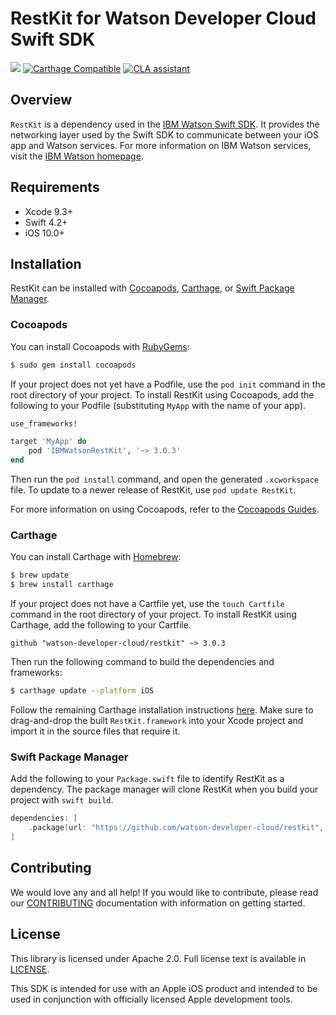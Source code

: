 # RestKit for Watson Developer Cloud Swift SDK

![](https://img.shields.io/badge/platform-iOS,%20Linux-blue.svg?style=flat)
[![Carthage Compatible](https://img.shields.io/badge/Carthage-compatible-4BC51D.svg?style=flat)](https://github.com/Carthage/Carthage)
[![CLA assistant](https://cla-assistant.io/readme/badge/watson-developer-cloud/restkit)](https://cla-assistant.io/watson-developer-cloud/restkit)



## Overview

`RestKit` is a dependency used in the [IBM Watson Swift SDK](https://github.com/watson-developer-cloud/swift-sdk).
It provides the networking layer used by the Swift SDK to communicate between your iOS app and Watson services.
For more information on IBM Watson services, visit the [IBM Watson homepage](https://www.ibm.com/watson/).



## Requirements

- Xcode 9.3+
- Swift 4.2+
- iOS 10.0+



## Installation

RestKit can be installed with [Cocoapods](http://cocoapods.org/), [Carthage](https://github.com/Carthage/Carthage), or [Swift Package Manager](https://swift.org/package-manager/).

### Cocoapods

You can install Cocoapods with [RubyGems](https://rubygems.org/):

```bash
$ sudo gem install cocoapods
```

If your project does not yet have a Podfile, use the `pod init` command in the root directory of your project. To install RestKit using Cocoapods, add the following to your Podfile (substituting `MyApp` with the name of your app). 

```ruby
use_frameworks!

target 'MyApp' do
    pod 'IBMWatsonRestKit', '~> 3.0.3'
end
```

Then run the `pod install` command, and open the generated `.xcworkspace` file. To update to a newer release of RestKit, use `pod update RestKit`.

For more information on using Cocoapods, refer to the [Cocoapods Guides](https://guides.cocoapods.org/using/index.html).

### Carthage

You can install Carthage with [Homebrew](http://brew.sh/):

```bash
$ brew update
$ brew install carthage
```

If your project does not have a Cartfile yet, use the `touch Cartfile` command in the root directory of your project. To install RestKit using Carthage, add the following to your Cartfile. 

```
github "watson-developer-cloud/restkit" ~> 3.0.3
```

Then run the following command to build the dependencies and frameworks:

```bash
$ carthage update --platform iOS
```

Follow the remaining Carthage installation instructions [here](https://github.com/Carthage/Carthage#getting-started). Make sure to drag-and-drop the built `RestKit.framework` into your Xcode project and import it in the source files that require it.

### Swift Package Manager

Add the following to your `Package.swift` file to identify RestKit as a dependency. The package manager will clone RestKit when you build your project with `swift build`.

```swift
dependencies: [
    .package(url: "https://github.com/watson-developer-cloud/restkit", from: "3.0.3")
]
```



## Contributing

We would love any and all help! If you would like to contribute, please read our [CONTRIBUTING](https://github.com/watson-developer-cloud/restkit/blob/master/.github/CONTRIBUTING.md) documentation with information on getting started.



## License

This library is licensed under Apache 2.0. Full license text is
available in [LICENSE](https://github.com/watson-developer-cloud/restkit/blob/master/LICENSE).

This SDK is intended for use with an Apple iOS product and intended to be used in conjunction with officially licensed Apple development tools.
